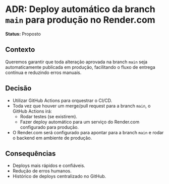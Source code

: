# ADR: Deploy automático da branch `main` para produção no Render.com

**Status:** Proposto

## Contexto
Queremos garantir que toda alteração aprovada na branch `main` seja automaticamente publicada em produção, facilitando o fluxo de entrega contínua e reduzindo erros manuais.

## Decisão
- Utilizar GitHub Actions para orquestrar o CI/CD.
- Toda vez que houver um merge/pull request para a branch `main`, o GitHub Actions irá:
  - Rodar testes (se existirem).
  - Fazer deploy automático para um serviço do Render.com configurado para produção.
- O Render.com será configurado para apontar para a branch `main` e rodar o backend em ambiente de produção.

## Consequências
- Deploys mais rápidos e confiáveis.
- Redução de erros humanos.
- Histórico de deploys centralizado no GitHub. 